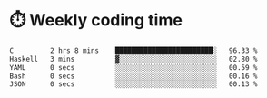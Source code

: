 
# :stopwatch: Weekly coding time
<!--START_SECTION:waka-->

```txt
C         2 hrs 8 mins    ████████████████████████░   96.33 %
Haskell   3 mins          ▓░░░░░░░░░░░░░░░░░░░░░░░░   02.80 %
YAML      0 secs          ░░░░░░░░░░░░░░░░░░░░░░░░░   00.59 %
Bash      0 secs          ░░░░░░░░░░░░░░░░░░░░░░░░░   00.16 %
JSON      0 secs          ░░░░░░░░░░░░░░░░░░░░░░░░░   00.13 %
```

<!--END_SECTION:waka-->


<!-- <p> <img src="https://github-readme-stats.vercel.app/api?username=cozgerest&show_icons=true&hide_border=false" />  </p> -->

